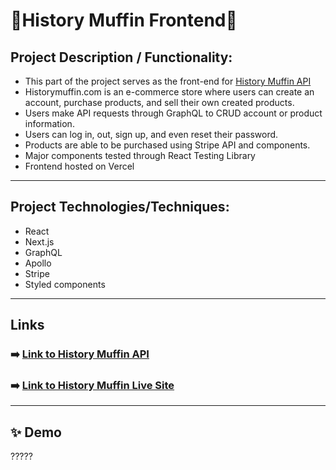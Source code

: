 # 🧁History Muffin Frontend🧁

## Project Description / Functionality: 
- This part of the project serves as the front-end for [History Muffin API](https://github.com/cjmaret/history-muffin-api)
- Historymuffin.com is an e-commerce store where users can create an account, purchase products, and sell their own created products.
- Users make API requests through GraphQL to CRUD account or product information.
- Users can log in, out, sign up, and even reset their password.
- Products are able to be purchased using Stripe API and components.
- Major components tested through React Testing Library
- Frontend hosted on Vercel

---

## Project Technologies/Techniques:
- React
- Next.js
- GraphQL
- Apollo
- Stripe
- Styled components

---

## Links
### ➡️ [Link to History Muffin API](https://github.com/cjmaret/history-muffin-api)
### ➡️ [Link to History Muffin Live Site](https://historymuffin.com/)

---

## ✨ Demo
?????

